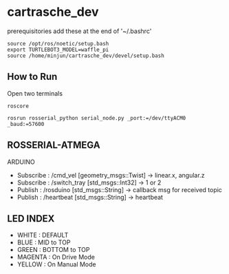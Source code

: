 # cartrasche_dev

prerequisitories
add these at the end of '~/.bashrc'
```
source /opt/ros/noetic/setup.bash
export TURTLEBOT3_MODEL=waffle_pi
source /home/minjun/cartrasche_dev/devel/setup.bash
```

## How to Run
Open two terminals
```
roscore

rosrun rosserial_python serial_node.py _port:=/dev/ttyACM0 _baud:=57600
```

## ROSSERIAL-ATMEGA
ARDUINO
- Subscribe : /cmd_vel  [geometry_msgs::Twist] -> linear.x, angular.z
- Subscribe : /switch_tray [std_msgs::Int32] -> 1 or 2
- Publish   : /rosduino [std_msgs::String] -> callback msg for received topic
- Publish   : /heartbeat [std_msgs::String] -> heartbeat

## LED INDEX
- WHITE : DEFAULT
- BLUE : MID to TOP
- GREEN : BOTTOM to TOP
- MAGENTA : On Drive Mode
- YELLOW : On Manual Mode